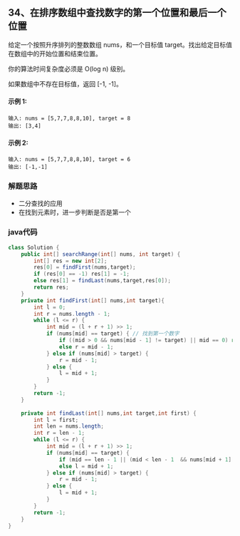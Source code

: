 ## 34、在排序数组中查找数字的第一个位置和最后一个位置

给定一个按照升序排列的整数数组 nums，和一个目标值 target。找出给定目标值在数组中的开始位置和结束位置。

你的算法时间复杂度必须是 O(log n) 级别。

如果数组中不存在目标值，返回 [-1, -1]。

#### 示例 1:
```
输入: nums = [5,7,7,8,8,10], target = 8
输出: [3,4]
```
#### 示例 2:
```
输入: nums = [5,7,7,8,8,10], target = 6
输出: [-1,-1]
```
<!-- 来源：力扣（LeetCode）
链接：https://leetcode-cn.com/problems/find-first-and-last-position-of-element-in-sorted-array
著作权归领扣网络所有。商业转载请联系官方授权，非商业转载请注明出处。 -->

### 解题思路
- 二分查找的应用
- 在找到元素时，进一步判断是否是第一个

### java代码
```java
class Solution {
    public int[] searchRange(int[] nums, int target) {
        int[] res = new int[2];
        res[0] = findFirst(nums,target);
        if (res[0] == -1) res[1] = -1;
        else res[1] = findLast(nums,target,res[0]);
        return res;
    }
    private int findFirst(int[] nums,int target){
        int l = 0;
        int r = nums.length - 1;
        while (l <= r) {
            int mid = (l + r + 1) >> 1;
            if (nums[mid] == target) { // 找到第一个数字
                if ((mid > 0 && nums[mid - 1] != target) || mid == 0) return mid;
                else r = mid - 1;
            } else if (nums[mid] > target) {
                r = mid - 1;
            } else {
                l = mid + 1;
            }
        }
        return -1;
    }
    
    private int findLast(int[] nums,int target,int first) {
        int l = first;
        int len = nums.length;
        int r = len - 1;
        while (l <= r) {
            int mid = (l + r + 1) >> 1;
            if (nums[mid] == target) {
                if (mid == len - 1 || (mid < len - 1  && nums[mid + 1] != target)) return mid;
                else l = mid + 1;
            } else if (nums[mid] > target) {
                r = mid - 1;
            } else {
                l = mid + 1;
            }
        }
        return -1;
    }
}
```